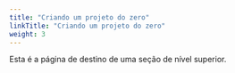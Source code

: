 ```yaml
---
title: "Criando um projeto do zero"
linkTitle: "Criando um projeto do zero"
weight: 3
---
```


Esta é a página de destino de uma seção de nível superior.
